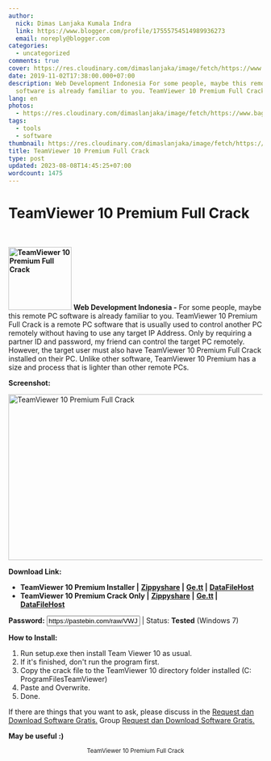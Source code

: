 ```yaml
---
author:
  nick: Dimas Lanjaka Kumala Indra
  link: https://www.blogger.com/profile/17555754514989936273
  email: noreply@blogger.com
categories:
  - uncategorized
comments: true
cover: https://res.cloudinary.com/dimaslanjaka/image/fetch/https://www.bagas31.com/wp-content/uploads/2015/02/Untitled-2.jpg
date: 2019-11-02T17:38:00.000+07:00
description: Web Development Indonesia For some people, maybe this remote PC
  software is already familiar to you. TeamViewer 10 Premium Full Crack
lang: en
photos:
  - https://res.cloudinary.com/dimaslanjaka/image/fetch/https://www.bagas31.com/wp-content/uploads/2015/02/Untitled-2.jpg
tags:
  - tools
  - software
thumbnail: https://res.cloudinary.com/dimaslanjaka/image/fetch/https://www.bagas31.com/wp-content/uploads/2015/02/Untitled-2.jpg
title: TeamViewer 10 Premium Full Crack
type: post
updated: 2023-08-08T14:45:25+07:00
wordcount: 1475
---
```


<h1 for="title" class="notranslate">TeamViewer 10 Premium Full Crack</h1><div id="A-G-C" date="28 Oct 2019 15:21:31"><div id="agcontent"><link rel="stylesheet" src="https://cdn.jsdelivr.net/gh/dimaslanjaka/Web-Manajemen@master/AGC/css/bagas31.css"><div class="post_content entry-content"><div class="cumplung"><br></div><p> <strong><a href="https://webmanajemen.com/search/?q=Untitled%20jpg" target="_blank" rel="noopener" class="notranslate"><img class="size-full wp-image-8191 alignleft" src="https://res.cloudinary.com/dimaslanjaka/image/fetch/https://www.bagas31.com/wp-content/uploads/2015/02/Untitled-2.jpg" alt="TeamViewer 10 Premium Full Crack" width="125" height="125"></a></strong> <span class="notranslate"> <strong>Web Development Indonesia -</strong> For some people, maybe this remote PC software is already familiar to you.</span> <span class="notranslate"> TeamViewer 10 Premium Full Crack is a remote PC software that is usually used to control another PC remotely without having to use any target IP Address.</span> <span class="notranslate"> Only by requiring a partner ID and password, my friend can control the target PC remotely.</span> <span class="notranslate"> However, the target user must also have TeamViewer 10 Premium Full Crack installed on their PC.</span> <span class="notranslate"> Unlike other software, TeamViewer 10 Premium has a size and process that is lighter than other remote PCs.</span> </p><p> <span class="notranslate"> <strong>Screenshot:</strong></span> </p><p> <a href="https://webmanajemen.com/search/?q=Untitled%20jpg" target="_blank" rel="noopener" class="notranslate"><img class="aligncenter size-large wp-image-8190" src="https://res.cloudinary.com/dimaslanjaka/image/fetch/https://www.bagas31.com/wp-content/uploads/2015/02/Untitled-1-1024x544.jpg" alt="TeamViewer 10 Premium Full Crack" width="620" height="329"></a> </p><p> <span class="notranslate"> <strong>Download Link:</strong></span> </p><ul><li> <span class="notranslate"> <strong>TeamViewer 10 Premium Installer |</strong></span> <span class="notranslate"> <strong><a href="https://www.webmanajemen.com/page/safelink.html?url=aHR0cDovL2FkZi5seS8xS3p5R2M=" rel="nofollow" target="_blank" class="notranslate">Zippyshare</a> |</strong></span> <span class="notranslate"> <strong><a href="https://www.webmanajemen.com/page/safelink.html?url=aHR0cDovL2FkZi5seS8xS3p5RGI=" rel="nofollow" target="_blank" class="notranslate">Ge.tt</a> |</strong></span> <strong><a href="https://www.webmanajemen.com/page/safelink.html?url=aHR0cDovL2FkZi5seS8xS3p5Q2g=" rel="nofollow" target="_blank" class="notranslate">DataFileHost</a></strong> </li><li> <span class="notranslate"> <strong>TeamViewer 10 Premium Crack Only |</strong></span> <span class="notranslate"> <strong><a href="https://www.webmanajemen.com/page/safelink.html?url=aHR0cDovL2FkZi5seS8xS3p5SnU=" rel="nofollow" target="_blank" class="notranslate">Zippyshare</a> |</strong></span> <span class="notranslate"> <strong><a href="https://www.webmanajemen.com/page/safelink.html?url=aHR0cDovL2FkZi5seS8xS3p5RjY=" rel="nofollow" target="_blank" class="notranslate">Ge.tt</a> |</strong></span> <strong><a href="https://www.webmanajemen.com/page/safelink.html?url=aHR0cDovL2FkZi5seS8xS3p5SXQ=" rel="nofollow" target="_blank" class="notranslate">DataFileHost</a></strong> </li></ul><p> <span class="notranslate"> <strong>Password:</strong></span> <input style="text-align: center;" type="text" value="https://pastebin.com/raw/VWJ1FjxT"> <span class="notranslate"> |</span> <span class="notranslate"> Status: <span><strong>Tested</strong></span> (Windows 7)</span> </p><p> <span class="notranslate"> <strong>How to Install:</strong></span> </p><ol><li> <span class="notranslate"> Run setup.exe then install Team Viewer 10 as usual.</span> </li><li> <span class="notranslate"> If it's finished, don't run the program first.</span> </li><li> <span class="notranslate"> Copy the crack file to the TeamViewer 10 directory folder installed (C: ProgramFilesTeamViewer)</span> </li><li> <span class="notranslate"> Paste and Overwrite.</span> </li><li> <span class="notranslate"> Done.</span> </li></ol><p> <span class="notranslate"> If there are things that you want to ask, please discuss in the <a href="https://www.webmanajemen.com/page/safelink.html?url=aHR0cHM6Ly93d3cuZmFjZWJvb2suY29tL2dyb3Vwcy9CYWdhczMx" rel="nofollow" target="_blank" class="notranslate">Request dan Download Software Gratis.</a> Group <a href="https://www.webmanajemen.com/page/safelink.html?url=aHR0cHM6Ly93d3cuZmFjZWJvb2suY29tL2dyb3Vwcy9CYWdhczMx" rel="nofollow" target="_blank" class="notranslate">Request dan Download Software Gratis.</a></span> </p><p> <span class="notranslate"> <strong>May be useful :)</strong></span> </p><div itemprop="publisher" itemscope="" itemtype="https://schema.org/Organization"></div></div><center> <span class="notranslate"> <small>TeamViewer 10 Premium Full Crack</small></span> </center></div></div>